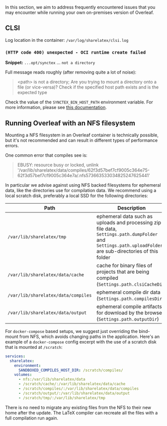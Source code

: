 In this section, we aim to address frequently encountered issues that you may encounter while running your own on-premises version of Overleaf. 

## CLSI ##

Log location in the container: `/var/log/sharelatex/clsi.log`

### `(HTTP code 400) unexpected - OCI runtime create failed` ###

**Snippet:** `...opt/synctex` ... `not a directory`

Full message reads roughly (after removing quite a lot of noise):

> <path\> is not a directory; Are you trying to mount a directory onto a file (or vice-versa)? Check if the specified host path exists and is the expected type 

Check the value of the `SYNCTEX_BIN_HOST_PATH` environment variable. For more information, please see [this documentation](https://github.com/overleaf/overleaf/wiki/Server-Pro:-sandboxed-compiles#mapping-the-location-of-synctex-in-the-host).

## Running Overleaf with an NFS filesystem ##

Mounting a NFS filesystem in an Overleaf container is technically possible, but it's not recommended and can result in different types of performance errors.

One common error that compiles see is:
> EBUSY: resource busy or locked, unlink '/var/lib/sharelatex/data/compiles/62f3d57bef7cf9005c364e75-62f3d57bef7cf9005c364e7a/.nfs573663533034825247625441'

In particular we advise against using NFS backed filesystems for ephemeral data, like the directories use for compilation data. We recommend using a local scratch disk, preferably a local SSD for the following directories:

| Path | Description |
|------|-------------|
|`/var/lib/sharelatex/tmp` |ephemeral data such as uploads and processing zip file data, `Settings.path.dumpFolder` and `Settings.path.uploadFolder` are sub-directories of this folder |
| `/var/lib/sharelatex/data/cache` |cache for binary files of projects that are being compiled (`Settings.path.clsiCacheDir`) |
| `/var/lib/sharelatex/data/compiles` |ephemeral compile dir data (`Settings.path.compilesDir`)|
| `/var/lib/sharelatex/data/output` |ephemeral compile artifacts for download by the browser (`Settings.path.outputDir`)|

For `docker-compose` based setups, we suggest just overriding the bind-mount from NFS, which avoids changing paths in the application. Here's an example of a `docker-compose` config excerpt with the use of a scratch disk that is mounted at `/scratch`:

```yaml
services:
  sharelatex:
    environment:
      SANDBOXED_COMPILES_HOST_DIR: /scratch/compiles/
    volumes:
      - nfs:/var/lib/sharelatex/data
      - /scratch/cache/:/var/lib/sharelatex/data/cache
      - /scratch/compiles/:/var/lib/sharelatex/data/compiles
      - /scratch/output/:/var/lib/sharelatex/data/output
      - /scratch/tmp/:/var/lib/sharelatex/tmp
```

There is no need to migrate any existing files from the NFS to their new home after the update. The LaTeX compiler can recreate all the files with a full compilation run again.
